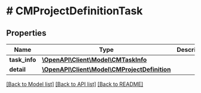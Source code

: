 # # CMProjectDefinitionTask

## Properties

Name | Type | Description | Notes
------------ | ------------- | ------------- | -------------
**task_info** | [**\OpenAPI\Client\Model\CMTaskInfo**](CMTaskInfo.md) |  |
**detail** | [**\OpenAPI\Client\Model\CMProjectDefinition**](CMProjectDefinition.md) |  |

[[Back to Model list]](../../README.md#models) [[Back to API list]](../../README.md#endpoints) [[Back to README]](../../README.md)
